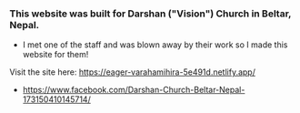 ### This website was built for Darshan ("Vision") Church in Beltar, Nepal.

- I met one of the staff and was blown away by their work so I made this website for them!

Visit the site here: https://eager-varahamihira-5e491d.netlify.app/

- https://www.facebook.com/Darshan-Church-Beltar-Nepal-173150410145714/